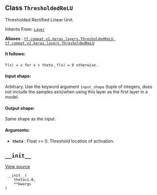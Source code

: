 

## Class  `ThresholdedReLU` 
Thresholded Rectified Linear Unit.

Inherits From: [ `Layer` ](https://tensorflow.google.cn/api_docs/python/tf/keras/layers/Layer)

**Aliases** : [ `tf.compat.v1.keras.layers.ThresholdedReLU` ](/api_docs/python/tf/keras/layers/ThresholdedReLU), [ `tf.compat.v2.keras.layers.ThresholdedReLU` ](/api_docs/python/tf/keras/layers/ThresholdedReLU)

#### It follows:
 `f(x) = x for x > theta` , `f(x) = 0 otherwise` .

#### Input shape:
Arbitrary. Use the keyword argument  `input_shape` (tuple of integers, does not include the samples axis)when using this layer as the first layer in a model.

#### Output shape:
Same shape as the input.

#### Arguments:
- **`theta`** : Float >= 0. Threshold location of activation.


##  `__init__` 
[View source](https://github.com/tensorflow/tensorflow/blob/r2.0/tensorflow/python/keras/layers/advanced_activations.py#L219-L222)

```
 __init__(
    theta=1.0,
    **kwargs
)
 
```

